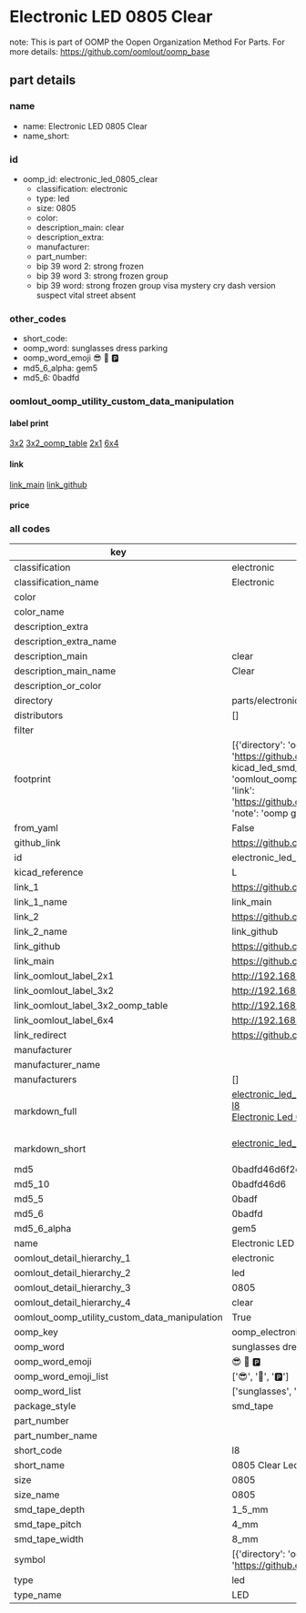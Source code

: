 # Electronic LED 0805 Clear  

note: This is part of OOMP the Oopen Organization Method For Parts. For more details: https://github.com/oomlout/oomp_base

##  part details
  







### name
* name: Electronic LED 0805 Clear
* name_short: 
### id
* oomp_id: electronic_led_0805_clear
  * classification: electronic
  * type: led
  * size: 0805
  * color: 
  * description_main: clear
  * description_extra: 
  * manufacturer: 
  * part_number: 
  * bip 39 word 2: strong frozen
  * bip 39 word 3: strong frozen group
  * bip 39 word: strong frozen group visa mystery cry dash version suspect vital street absent

### other_codes
* short_code: 
* oomp_word: sunglasses dress parking
* oomp_word_emoji :sunglasses: :dress: :parking:
* md5_6_alpha: gem5
* md5_6: 0badfd






### oomlout_oomp_utility_custom_data_manipulation
#### label print
[3x2](http://192.168.1.245:1112/?label=oomp%20gem5)
[3x2_oomp_table](http://192.168.1.108:1112/?label=oomp%20gem5)
[2x1](http://192.168.1.242:1112/?label=oomp%20gem5)
[6x4](http://192.168.1.55:1112/?label=oomp%20gem5)    

#### link

[link_main](https://github.com/oomlout/oomlout_oomp_version_1_messy/tree/main/parts/electronic_led_0805_clear) [link_github](https://github.com/oomlout/oomlout_oomp_version_1_messy/tree/main/parts/electronic_led_0805_clear)                             

#### price







### all codes 
| key | value |  
| --- | --- |  
| classification | electronic |  
| classification_name | Electronic |  
| color |  |  
| color_name |  |  
| description_extra |  |  
| description_extra_name |  |  
| description_main | clear |  
| description_main_name | Clear |  
| description_or_color |   |  
| directory | parts/electronic_led_0805_clear |  
| distributors | [] |  
| filter |  |  
| footprint | [{'directory': 'oomlout_oomp_footprint_bot/footprints/kicad_led_smd_led_0805_2012metric//working/working.kicad_mod', 'index': 0, 'link': 'https://github.com/oomlout/oomlout_oomp_footprint_bot/tree/main/foootprntss/kicad_led_smd_led_0805_2012metric', 'note': 'source footprint kicad_led_smd_led_0805_2012metric', 'oomp_key': 'oomp_kicad_led_smd_led_0805_2012metric'}, {'directory': 'oomlout_oomp_footprint_bot/footprints/oomlout_oomlout_oomp_part_footprints_l8_electronic_led_0805_clear//working/working.kicad_mod', 'index': 1, 'link': 'https://github.com/oomlout/oomlout_oomp_footprint_bot/tree/main/foootprntss/oomlout_oomlout_oomp_part_footprints_l8_electronic_led_0805_clear', 'note': 'oomp generated footprint', 'oomp_key': 'oomp_oomlout_oomlout_oomp_part_footprints_l8_electronic_led_0805_clear'}] |  
| from_yaml | False |  
| github_link | https://github.com/oomlout/oomlout_oomp_part_src/tree/main/parts/electronic_led_0805_clear |  
| id | electronic_led_0805_clear |  
| kicad_reference | L |  
| link_1 | https://github.com/oomlout/oomlout_oomp_version_1_messy/tree/main/parts/electronic_led_0805_clear |  
| link_1_name | link_main |  
| link_2 | https://github.com/oomlout/oomlout_oomp_version_1_messy/tree/main/parts/electronic_led_0805_clear |  
| link_2_name | link_github |  
| link_github | https://github.com/oomlout/oomlout_oomp_version_1_messy/tree/main/parts/electronic_led_0805_clear |  
| link_main | https://github.com/oomlout/oomlout_oomp_version_1_messy/tree/main/parts/electronic_led_0805_clear |  
| link_oomlout_label_2x1 | http://192.168.1.242:1112/?label=oomp%20gem5 |  
| link_oomlout_label_3x2 | http://192.168.1.245:1112/?label=oomp%20gem5 |  
| link_oomlout_label_3x2_oomp_table | http://192.168.1.108:1112/?label=oomp%20gem5 |  
| link_oomlout_label_6x4 | http://192.168.1.55:1112/?label=oomp%20gem5 |  
| link_redirect | https://github.com/oomlout/oomlout_oomp_version_1_messy/tree/main/parts/electronic_led_0805_clear |  
| manufacturer |  |  
| manufacturer_name |  |  
| manufacturers | [] |  
| markdown_full | [electronic_led_0805_clear](none)<br>[l8](none)<br>[Electronic Led 0805 Clear](none)<br><br> |  
| markdown_short | [electronic_led_0805_clear](none)<br><br> |  
| md5 | 0badfd46d6f2c6f4d4c93f4acdd76eb9 |  
| md5_10 | 0badfd46d6 |  
| md5_5 | 0badf |  
| md5_6 | 0badfd |  
| md5_6_alpha | gem5 |  
| name | Electronic LED 0805 Clear |  
| oomlout_detail_hierarchy_1 | electronic |  
| oomlout_detail_hierarchy_2 | led |  
| oomlout_detail_hierarchy_3 | 0805 |  
| oomlout_detail_hierarchy_4 | clear |  
| oomlout_oomp_utility_custom_data_manipulation | True |  
| oomp_key | oomp_electronic_led_0805_clear |  
| oomp_word | sunglasses dress parking |  
| oomp_word_emoji | :sunglasses: :dress: :parking: |  
| oomp_word_emoji_list | [':sunglasses:', ':dress:', ':parking:'] |  
| oomp_word_list | ['sunglasses', 'dress', 'parking'] |  
| package_style | smd_tape |  
| part_number |  |  
| part_number_name |  |  
| short_code | l8 |  
| short_name | 0805 Clear Led |  
| size | 0805 |  
| size_name | 0805 |  
| smd_tape_depth | 1_5_mm |  
| smd_tape_pitch | 4_mm |  
| smd_tape_width | 8_mm |  
| symbol | [{'directory': 'oomlout_oomp_symbol_bot/symbols/kicad_device_led//working/working.kicad_sym', 'index': 0, 'link': 'https://github.com/oomlout/oomlout_oomp_symbol_bot/tree/main/symbols/kicad_device_led', 'oomp_key': 'oomp_kicad_device_led'}] |  
| type | led |  
| type_name | LED |  
